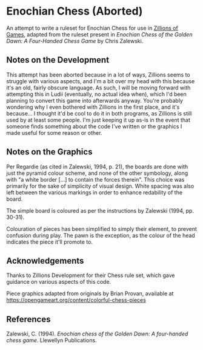 # Enochian Chess (Aborted)
An attempt to write a ruleset for Enochian Chess for use in [Zillions of Games](https://www.zillions-of-games.com/), adapted from the ruleset present in _Enochian Chess of the Golden Dawn: A Four-Handed Chess Game_ by Chris Zalewski.

## Notes on the Development
This attempt has been aborted because in a lot of ways, Zillions seems to struggle with various aspects, and I'm a bit over my head with this because it's an old, fairly obscure language. As such, I will be moving forward with attempting this in Ludii (eventually, no actual idea when), which I'd been planning to convert this game into afterwards anyway. You're probably wondering why I even bothered with Zillions in the first place, and it's because... I thought it'd be cool to do it in both programs, as Zillions is still used by at least some people. I'm just keeping it up as-is in the event that someone finds something about the code I've written or the graphics I made useful for some reason or other.

## Notes on the Graphics
Per Regardie (as cited in Zalewski, 1994, p. 21), the boards are done with just the pyramid colour scheme, and none of the other symbology, along with "a white border [...] to contain the forces therein". This choice was primarily for the sake of simplicity of visual design. White spacing was also left between the various markings in order to enhance redability of the board.

The simple board is coloured as per the instructions by Zalewski (1994, pp. 30-31).

Colouration of pieces has been simplified to simply their element, to prevent confusion during play. The pawn is the exception, as the colour of the head indicates the piece it'll promote to.

## Acknowledgements
Thanks to Zillions Development for their Chess rule set, which gave guidance on various aspects of this code.

Piece graphics adapted from originals by Brian Provan, available at https://opengameart.org/content/colorful-chess-pieces

## References
Zalewski, C. (1994). _Enochian chess of the Golden Dawn: A four-handed chess game_. Llewellyn Publications.
